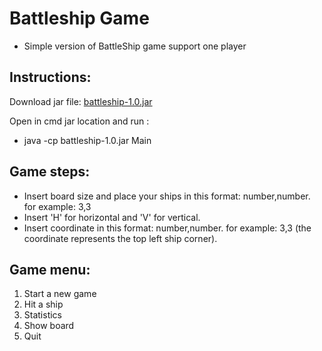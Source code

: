 # Battleship Game
- Simple version of BattleShip game support one player

## Instructions:

 Download jar file:
  [battleship-1.0.jar](BattleshipGame/target/battleship-1.0.jar)

 Open in cmd jar location and run  :
  - java -cp battleship-1.0.jar Main

## Game steps:
 - Insert board size and place your ships in this format: number,number. for example: 3,3
 - Insert 'H' for horizontal and 'V' for vertical.
 - Insert coordinate in this format: number,number. for example: 3,3 (the coordinate represents the top left ship corner).

## Game menu:
 1. Start a new game
 2. Hit a ship 
 3. Statistics
 4. Show board
 5. Quit
 
